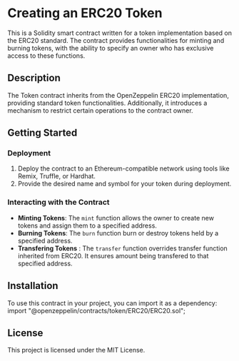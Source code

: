 # Creating an ERC20 Token

This is a Solidity smart contract written for a token implementation based on the ERC20 standard. The contract provides functionalities for minting and burning tokens, with the ability to specify an owner who has exclusive access to these functions.


## Description

The Token contract inherits from the OpenZeppelin ERC20 implementation, providing standard token functionalities. Additionally, it introduces a mechanism to restrict certain operations to the contract owner.

## Getting Started

### Deployment
1. Deploy the contract to an Ethereum-compatible network using tools like Remix, Truffle, or Hardhat.
2. Provide the desired name and symbol for your token during deployment.

### Interacting with the Contract
- **Minting Tokens**: The `mint` function allows the owner to create new tokens and assign them to a specified address.
- **Burning Tokens**: The `burn` function burn or destroy tokens held by a specified address.
- **Transfering Tokens** : The `transfer` function overrides transfer function inherited from ERC20. It ensures amount being transfered to that specified address.

## Installation
To use this contract in your project, you can import it as a dependency:
import "@openzeppelin/contracts/token/ERC20/ERC20.sol";


## License

This project is licensed under the MIT License.
